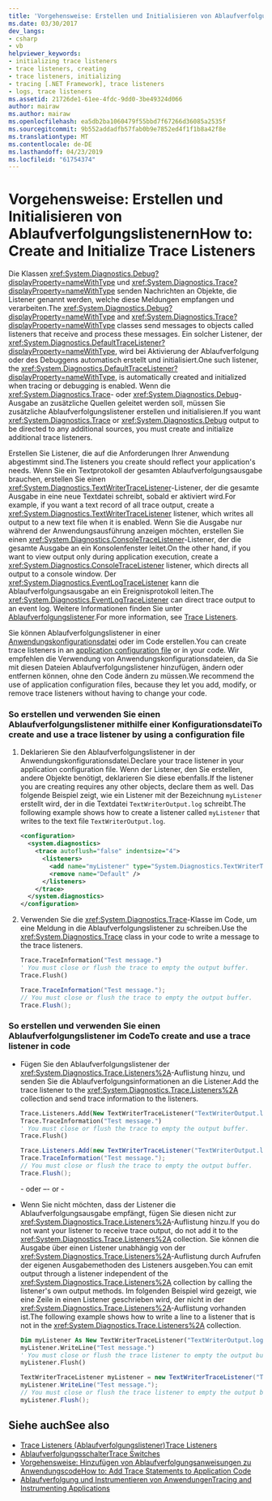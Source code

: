 ```yaml
---
title: 'Vorgehensweise: Erstellen und Initialisieren von Ablaufverfolgungslistenern'
ms.date: 03/30/2017
dev_langs:
- csharp
- vb
helpviewer_keywords:
- initializing trace listeners
- trace listeners, creating
- trace listeners, initializing
- tracing [.NET Framework], trace listeners
- logs, trace listeners
ms.assetid: 21726de1-61ee-4fdc-9dd0-3be49324d066
author: mairaw
ms.author: mairaw
ms.openlocfilehash: ea5db2ba1060479f55bbd7f67266d36085a2535f
ms.sourcegitcommit: 9b552addadfb57fab0b9e7852ed4f1f1b8a42f8e
ms.translationtype: MT
ms.contentlocale: de-DE
ms.lasthandoff: 04/23/2019
ms.locfileid: "61754374"
---
```

# <a name="how-to-create-and-initialize-trace-listeners"></a><span data-ttu-id="12e6c-102">Vorgehensweise: Erstellen und Initialisieren von Ablaufverfolgungslistenern</span><span class="sxs-lookup"><span data-stu-id="12e6c-102">How to: Create and Initialize Trace Listeners</span></span>

<span data-ttu-id="12e6c-103">Die Klassen <xref:System.Diagnostics.Debug?displayProperty=nameWithType> und <xref:System.Diagnostics.Trace?displayProperty=nameWithType> senden Nachrichten an Objekte, die Listener genannt werden, welche diese Meldungen empfangen und verarbeiten.</span><span class="sxs-lookup"><span data-stu-id="12e6c-103">The <xref:System.Diagnostics.Debug?displayProperty=nameWithType> and <xref:System.Diagnostics.Trace?displayProperty=nameWithType> classes send messages to objects called listeners that receive and process these messages.</span></span> <span data-ttu-id="12e6c-104">Ein solcher Listener, der <xref:System.Diagnostics.DefaultTraceListener?displayProperty=nameWithType>, wird bei Aktivierung der Ablaufverfolgung oder des Debuggens automatisch erstellt und initialisiert.</span><span class="sxs-lookup"><span data-stu-id="12e6c-104">One such listener, the <xref:System.Diagnostics.DefaultTraceListener?displayProperty=nameWithType>, is automatically created and initialized when tracing or debugging is enabled.</span></span> <span data-ttu-id="12e6c-105">Wenn die <xref:System.Diagnostics.Trace>- oder <xref:System.Diagnostics.Debug>-Ausgabe an zusätzliche Quellen geleitet werden soll, müssen Sie zusätzliche Ablaufverfolgungslistener erstellen und initialisieren.</span><span class="sxs-lookup"><span data-stu-id="12e6c-105">If you want <xref:System.Diagnostics.Trace> or <xref:System.Diagnostics.Debug> output to be directed to any additional sources, you must create and initialize additional trace listeners.</span></span>

<span data-ttu-id="12e6c-106">Erstellen Sie Listener, die auf die Anforderungen Ihrer Anwendung abgestimmt sind.</span><span class="sxs-lookup"><span data-stu-id="12e6c-106">The listeners you create should reflect your application's needs.</span></span> <span data-ttu-id="12e6c-107">Wenn Sie ein Textprotokoll der gesamten Ablaufverfolgungsausgabe brauchen, erstellen Sie einen <xref:System.Diagnostics.TextWriterTraceListener>-Listener, der die gesamte Ausgabe in eine neue Textdatei schreibt, sobald er aktiviert wird.</span><span class="sxs-lookup"><span data-stu-id="12e6c-107">For example, if you want a text record of all trace output, create a <xref:System.Diagnostics.TextWriterTraceListener> listener, which writes all output to a new text file when it is enabled.</span></span> <span data-ttu-id="12e6c-108">Wenn Sie die Ausgabe nur während der Anwendungsausführung anzeigen möchten, erstellen Sie einen <xref:System.Diagnostics.ConsoleTraceListener>-Listener, der die gesamte Ausgabe an ein Konsolenfenster leitet.</span><span class="sxs-lookup"><span data-stu-id="12e6c-108">On the other hand, if you want to view output only during application execution, create a <xref:System.Diagnostics.ConsoleTraceListener> listener, which directs all output to a console window.</span></span> <span data-ttu-id="12e6c-109">Der <xref:System.Diagnostics.EventLogTraceListener> kann die Ablaufverfolgungsausgabe an ein Ereignisprotokoll leiten.</span><span class="sxs-lookup"><span data-stu-id="12e6c-109">The <xref:System.Diagnostics.EventLogTraceListener> can direct trace output to an event log.</span></span> <span data-ttu-id="12e6c-110">Weitere Informationen finden Sie unter [Ablaufverfolgungslistener](../../../docs/framework/debug-trace-profile/trace-listeners.md).</span><span class="sxs-lookup"><span data-stu-id="12e6c-110">For more information, see [Trace Listeners](../../../docs/framework/debug-trace-profile/trace-listeners.md).</span></span>

<span data-ttu-id="12e6c-111">Sie können Ablaufverfolgungslistener in einer [Anwendungskonfigurationsdatei](../../../docs/framework/configure-apps/index.md) oder im Code erstellen.</span><span class="sxs-lookup"><span data-stu-id="12e6c-111">You can create trace listeners in an [application configuration file](../../../docs/framework/configure-apps/index.md) or in your code.</span></span> <span data-ttu-id="12e6c-112">Wir empfehlen die Verwendung von Anwendungskonfigurationsdateien, da Sie mit diesen Dateien Ablaufverfolgungslistener hinzufügen, ändern oder entfernen können, ohne den Code ändern zu müssen.</span><span class="sxs-lookup"><span data-stu-id="12e6c-112">We recommend the use of application configuration files, because they let you add, modify, or remove trace listeners without having to change your code.</span></span>

### <a name="to-create-and-use-a-trace-listener-by-using-a-configuration-file"></a><span data-ttu-id="12e6c-113">So erstellen und verwenden Sie einen Ablaufverfolgungslistener mithilfe einer Konfigurationsdatei</span><span class="sxs-lookup"><span data-stu-id="12e6c-113">To create and use a trace listener by using a configuration file</span></span>

1. <span data-ttu-id="12e6c-114">Deklarieren Sie den Ablaufverfolgungslistener in der Anwendungskonfigurationsdatei.</span><span class="sxs-lookup"><span data-stu-id="12e6c-114">Declare your trace listener in your application configuration file.</span></span> <span data-ttu-id="12e6c-115">Wenn der Listener, den Sie erstellen, andere Objekte benötigt, deklarieren Sie diese ebenfalls.</span><span class="sxs-lookup"><span data-stu-id="12e6c-115">If the listener you are creating requires any other objects, declare them as well.</span></span> <span data-ttu-id="12e6c-116">Das folgende Beispiel zeigt, wie ein Listener mit der Bezeichnung `myListener` erstellt wird, der in die Textdatei `TextWriterOutput.log` schreibt.</span><span class="sxs-lookup"><span data-stu-id="12e6c-116">The following example shows how to create a listener called `myListener` that writes to the text file `TextWriterOutput.log`.</span></span>

    ```xml
    <configuration>
      <system.diagnostics>
        <trace autoflush="false" indentsize="4">
          <listeners>
            <add name="myListener" type="System.Diagnostics.TextWriterTraceListener" initializeData="TextWriterOutput.log" />
            <remove name="Default" />
          </listeners>
        </trace>
      </system.diagnostics>
    </configuration>
    ```

2. <span data-ttu-id="12e6c-117">Verwenden Sie die <xref:System.Diagnostics.Trace>-Klasse im Code, um eine Meldung in die Ablaufverfolgungslistener zu schreiben.</span><span class="sxs-lookup"><span data-stu-id="12e6c-117">Use the <xref:System.Diagnostics.Trace> class in your code to write a message to the trace listeners.</span></span>

    ```vb
    Trace.TraceInformation("Test message.")
    ' You must close or flush the trace to empty the output buffer.
    Trace.Flush()
    ```

    ```csharp
    Trace.TraceInformation("Test message.");
    // You must close or flush the trace to empty the output buffer.
    Trace.Flush();
    ```

### <a name="to-create-and-use-a-trace-listener-in-code"></a><span data-ttu-id="12e6c-118">So erstellen und verwenden Sie einen Ablaufverfolgungslistener im Code</span><span class="sxs-lookup"><span data-stu-id="12e6c-118">To create and use a trace listener in code</span></span>

- <span data-ttu-id="12e6c-119">Fügen Sie den Ablaufverfolgungslistener der <xref:System.Diagnostics.Trace.Listeners%2A>-Auflistung hinzu, und senden Sie die Ablaufverfolgungsinformationen an die Listener.</span><span class="sxs-lookup"><span data-stu-id="12e6c-119">Add the trace listener to the <xref:System.Diagnostics.Trace.Listeners%2A> collection and send trace information to the listeners.</span></span>

    ```vb
    Trace.Listeners.Add(New TextWriterTraceListener("TextWriterOutput.log", "myListener"))
    Trace.TraceInformation("Test message.")
    ' You must close or flush the trace to empty the output buffer.
    Trace.Flush()
    ```

    ```csharp
    Trace.Listeners.Add(new TextWriterTraceListener("TextWriterOutput.log", "myListener"));
    Trace.TraceInformation("Test message.");
    // You must close or flush the trace to empty the output buffer.
    Trace.Flush();
    ```

    <span data-ttu-id="12e6c-120">\- oder –</span><span class="sxs-lookup"><span data-stu-id="12e6c-120">\- or -</span></span>

- <span data-ttu-id="12e6c-121">Wenn Sie nicht möchten, dass der Listener die Ablaufverfolgungsausgabe empfängt, fügen Sie diesen nicht zur <xref:System.Diagnostics.Trace.Listeners%2A>-Auflistung hinzu.</span><span class="sxs-lookup"><span data-stu-id="12e6c-121">If you do not want your listener to receive trace output, do not add it to the <xref:System.Diagnostics.Trace.Listeners%2A> collection.</span></span> <span data-ttu-id="12e6c-122">Sie können die Ausgabe über einen Listener unabhängig von der <xref:System.Diagnostics.Trace.Listeners%2A>-Auflistung durch Aufrufen der eigenen Ausgabemethoden des Listeners ausgeben.</span><span class="sxs-lookup"><span data-stu-id="12e6c-122">You can emit output through a listener independent of the <xref:System.Diagnostics.Trace.Listeners%2A> collection by calling the listener's own output methods.</span></span> <span data-ttu-id="12e6c-123">Im folgenden Beispiel wird gezeigt, wie eine Zeile in einen Listener geschrieben wird, der nicht in der <xref:System.Diagnostics.Trace.Listeners%2A>-Auflistung vorhanden ist.</span><span class="sxs-lookup"><span data-stu-id="12e6c-123">The following example shows how to write a line to a listener that is not in the <xref:System.Diagnostics.Trace.Listeners%2A> collection.</span></span>

    ```vb
    Dim myListener As New TextWriterTraceListener("TextWriterOutput.log", "myListener")
    myListener.WriteLine("Test message.")
    ' You must close or flush the trace listener to empty the output buffer.
    myListener.Flush()
    ```

    ```csharp
    TextWriterTraceListener myListener = new TextWriterTraceListener("TextWriterOutput.log", "myListener");
    myListener.WriteLine("Test message.");
    // You must close or flush the trace listener to empty the output buffer.
    myListener.Flush();
    ```

## <a name="see-also"></a><span data-ttu-id="12e6c-124">Siehe auch</span><span class="sxs-lookup"><span data-stu-id="12e6c-124">See also</span></span>

- [<span data-ttu-id="12e6c-125">Trace Listeners (Ablaufverfolgungslistener)</span><span class="sxs-lookup"><span data-stu-id="12e6c-125">Trace Listeners</span></span>](../../../docs/framework/debug-trace-profile/trace-listeners.md)
- [<span data-ttu-id="12e6c-126">Ablaufverfolgungsschalter</span><span class="sxs-lookup"><span data-stu-id="12e6c-126">Trace Switches</span></span>](../../../docs/framework/debug-trace-profile/trace-switches.md)
- [<span data-ttu-id="12e6c-127">Vorgehensweise: Hinzufügen von Ablaufverfolgungsanweisungen zu Anwendungscode</span><span class="sxs-lookup"><span data-stu-id="12e6c-127">How to: Add Trace Statements to Application Code</span></span>](../../../docs/framework/debug-trace-profile/how-to-add-trace-statements-to-application-code.md)
- [<span data-ttu-id="12e6c-128">Ablaufverfolgung und Instrumentieren von Anwendungen</span><span class="sxs-lookup"><span data-stu-id="12e6c-128">Tracing and Instrumenting Applications</span></span>](../../../docs/framework/debug-trace-profile/tracing-and-instrumenting-applications.md)
